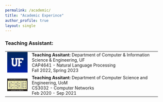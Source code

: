 ```yaml
---
permalink: /academic/
title: "Academic Experince"
author_profile: true
layout: single
---
```


<style>
td, th {
   border: none!important;
}
</style>

### **Teaching Assistant:**  

 <table>
 <tr>
      <td><img src="/assets/images/UF_logo.jpg" width="100px">
      <br>
     </td>
      <td style="border:0px">
         <b> Teaching Assitant: </b>
         Department of Computer & Information Science & Engineering, UF
         <br>
         CAP4641 - Natural Language Processing
         <br>
         Fall 2022, Spring 2023
      </td>
  </tr>
  <tr>
    <td><img src="/assets/images/uomcse_logo.png" width="100px">
    <br>
    </td>
    <td style="border:0px">
      <b> Teaching Assitant: </b>
      Department of Computer Science and Engineering, UoM
      <br>
      CS3032 - Computer Networks
      <br>
      Feb 2020 - Sep 2021
    </td>
   </tr>
</table> 
